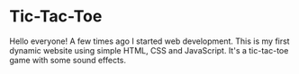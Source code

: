 # Tic-Tac-Toe
Hello everyone! A few times ago I started web development. This is my first dynamic website using simple HTML, CSS and JavaScript. It's a tic-tac-toe game with some sound effects.
